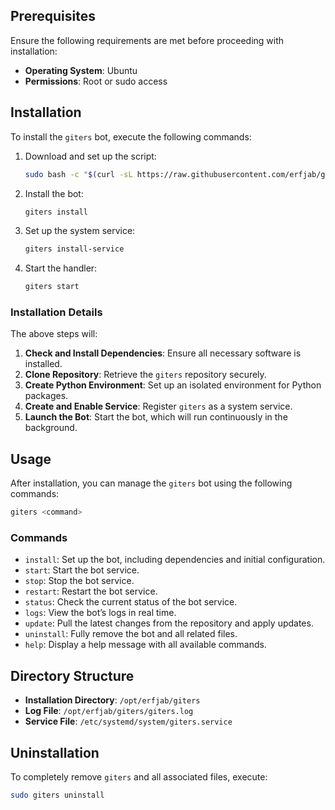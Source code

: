 ## Prerequisites

Ensure the following requirements are met before proceeding with installation:
- **Operating System**: Ubuntu
- **Permissions**: Root or sudo access

## Installation

To install the `giters` bot, execute the following commands:

1. Download and set up the script:
   ```bash
   sudo bash -c "$(curl -sL https://raw.githubusercontent.com/erfjab/giters/master/install.sh)" @ install-script
   ```

2. Install the bot:
   ```bash
   giters install
   ```

3. Set up the system service:
   ```bash
   giters install-service
   ```

4. Start the handler:
   ```bash
   giters start
   ```

### Installation Details

The above steps will:
1. **Check and Install Dependencies**: Ensure all necessary software is installed.
2. **Clone Repository**: Retrieve the `giters` repository securely.
3. **Create Python Environment**: Set up an isolated environment for Python packages.
4. **Create and Enable Service**: Register `giters` as a system service.
5. **Launch the Bot**: Start the bot, which will run continuously in the background.

## Usage

After installation, you can manage the `giters` bot using the following commands:

```bash
giters <command>
```

### Commands

- `install`: Set up the bot, including dependencies and initial configuration.
- `start`: Start the bot service.
- `stop`: Stop the bot service.
- `restart`: Restart the bot service.
- `status`: Check the current status of the bot service.
- `logs`: View the bot’s logs in real time.
- `update`: Pull the latest changes from the repository and apply updates.
- `uninstall`: Fully remove the bot and all related files.
- `help`: Display a help message with all available commands.

## Directory Structure

- **Installation Directory**: `/opt/erfjab/giters`
- **Log File**: `/opt/erfjab/giters/giters.log`
- **Service File**: `/etc/systemd/system/giters.service`

## Uninstallation

To completely remove `giters` and all associated files, execute:

```bash
sudo giters uninstall
```